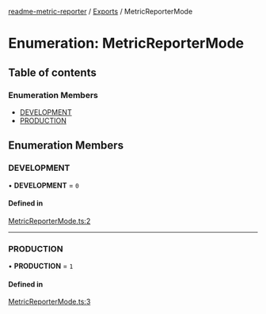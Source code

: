 [readme-metric-reporter](../README.md) / [Exports](../modules.md) / MetricReporterMode

# Enumeration: MetricReporterMode

## Table of contents

### Enumeration Members

- [DEVELOPMENT](MetricReporterMode.md#development)
- [PRODUCTION](MetricReporterMode.md#production)

## Enumeration Members

### DEVELOPMENT

• **DEVELOPMENT** = ``0``

#### Defined in

[MetricReporterMode.ts:2](https://github.com/igrek8/readme-metric-reporter/blob/fa80eaf/src/MetricReporterMode.ts#L2)

___

### PRODUCTION

• **PRODUCTION** = ``1``

#### Defined in

[MetricReporterMode.ts:3](https://github.com/igrek8/readme-metric-reporter/blob/fa80eaf/src/MetricReporterMode.ts#L3)
